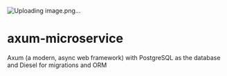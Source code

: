 
![Uploading image.png…]()

# axum-microservice
Axum (a modern, async web framework) with PostgreSQL as the database and Diesel for migrations and ORM
